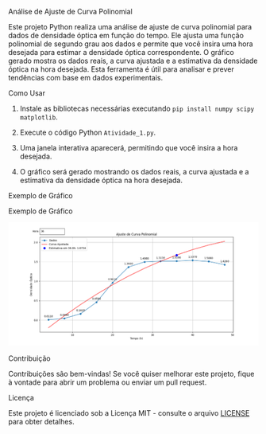 Análise de Ajuste de Curva Polinomial

Este projeto Python realiza uma análise de ajuste de curva polinomial para dados de densidade óptica em função do tempo. Ele ajusta uma função polinomial de segundo grau aos dados e permite que você insira uma hora desejada para estimar a densidade óptica correspondente. O gráfico gerado mostra os dados reais, a curva ajustada e a estimativa da densidade óptica na hora desejada. Esta ferramenta é útil para analisar e prever tendências com base em dados experimentais.

Como Usar

1. Instale as bibliotecas necessárias executando `pip install numpy scipy matplotlib`.

2. Execute o código Python `Atividade_1.py`.

3. Uma janela interativa aparecerá, permitindo que você insira a hora desejada.

4. O gráfico será gerado mostrando os dados reais, a curva ajustada e a estimativa da densidade óptica na hora desejada.

Exemplo de Gráfico

Exemplo de Gráfico

![Gráfico de Ajuste de Curva](./Figura_1.png)

Contribuição

Contribuições são bem-vindas! Se você quiser melhorar este projeto, fique à vontade para abrir um problema ou enviar um pull request.

Licença

Este projeto é licenciado sob a Licença MIT - consulte o arquivo [LICENSE](LICENSE) para obter detalhes.

